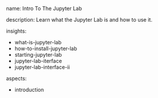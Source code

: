 name: Intro To The Jupyter Lab

description: Learn what the Jupyter Lab is and how to use it.

insights:
  - what-is-jupyter-lab
  - how-to-install-jupyter-lab
  - starting-jupyter-lab
  - jupyter-lab-iterface
  - jupyter-lab-interface-ii

aspects:
  - introduction
